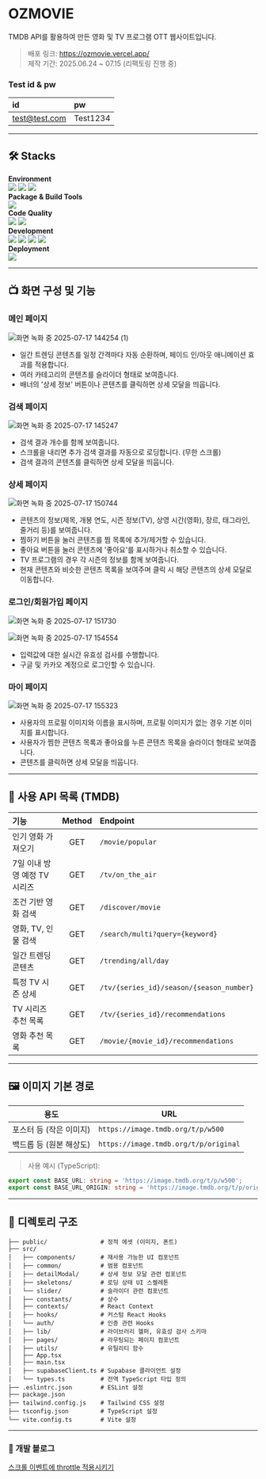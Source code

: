 # OZMOVIE
TMDB API를 활용하여 만든 영화 및 TV 프로그램 OTT 웹사이트입니다.
>배포 링크: https://ozmovie.vercel.app/ <BR>
제작 기간: 2025.06.24 ~ 07.15 (리팩토링 진행 중)

### Test id & pw
| id| pw|
| :--- | :--- | 
| test@test.com | Test1234 |

---

## 🛠️ Stacks
**Environment** <BR>
![](https://img.shields.io/badge/VS_Code-0078D4?style=for-the-badge&logo=visual%20studio%20code&logoColor=white)
![](https://img.shields.io/badge/GIT-E44C30?style=for-the-badge&logo=git&logoColor=white)
![](https://img.shields.io/badge/GitHub-100000?style=for-the-badge&logo=github&logoColor=white)
<BR>
**Package & Build Tools** <BR>
![](https://img.shields.io/badge/npm-CB3837?style=for-the-badge&logo=npm&logoColor=white)
<BR>
**Code Quality**<BR>
![](https://img.shields.io/badge/eslint-3A33D1?style=for-the-badge&logo=eslint&logoColor=white)
![](https://img.shields.io/badge/prettier-1A2C34?style=for-the-badge&logo=prettier&logoColor=F7BA3E)
<BR>
**Development** <BR>
![](https://img.shields.io/badge/TypeScript-007ACC?style=for-the-badge&logo=typescript&logoColor=white)
![](https://img.shields.io/badge/React-20232A?style=for-the-badge&logo=react&logoColor=61DAFB)
![](https://img.shields.io/badge/Tailwind_CSS-38B2AC?style=for-the-badge&logo=tailwind-css&logoColor=white)
![](https://img.shields.io/badge/Supabase-181818?style=for-the-badge&logo=supabase&logoColor=white)
<BR>
**Deployment**  <BR>
![](https://img.shields.io/badge/Vercel-000000?style=for-the-badge&logo=vercel&logoColor=white)

---

## 📺 화면 구성 및 기능
### 메인 페이지
![화면 녹화 중 2025-07-17 144254 (1)](https://github.com/user-attachments/assets/376c35f5-06ee-452e-81b1-7dfa154ab2b0)

* 일간 트렌딩 콘텐츠를 일정 간격마다 자동 순환하며, 페이드 인/아웃 애니메이션 효과를 적용합니다.
* 여러 카테고리의 콘텐츠를 슬라이더 형태로 보여줍니다.
* 배너의 '상세 정보' 버튼이나 콘텐츠를 클릭하면 상세 모달을 띄웁니다.

### 검색 페이지
![화면 녹화 중 2025-07-17 145247](https://github.com/user-attachments/assets/92e3c8e0-b1ba-4dee-9e3b-7b57698045f2)

* 검색 결과 개수를 함께 보여줍니다.
* 스크롤을 내리면 추가 검색 결과를 자동으로 로딩합니다. (무한 스크롤)
* 검색 결과의 콘텐츠를 클릭하면 상세 모달을 띄웁니다.

### 상세 페이지
![화면 녹화 중 2025-07-17 150744](https://github.com/user-attachments/assets/250cdaa2-ff65-43c4-be15-a47d11d39f23)

* 콘텐츠의 정보(제목, 개봉 연도, 시즌 정보(TV), 상영 시간(영화), 장르, 태그라인, 줄거리 등)를 보여줍니다.
* 찜하기 버튼을 눌러 콘텐츠를 찜 목록에 추가/제거할 수 있습니다.
* 좋아요 버튼을 눌러 콘텐츠에 '좋아요'를 표시하거나 취소할 수 있습니다.
* TV 프로그램의 경우 각 시즌의 정보를 함께 보여줍니다.
* 현재 콘텐츠와 비슷한 콘텐츠 목록을 보여주며 클릭 시 해당 콘텐츠의 상세 모달로 이동합니다.

### 로그인/회원가입 페이지
![화면 녹화 중 2025-07-17 151730](https://github.com/user-attachments/assets/906f1f93-d8e8-4e48-a8a4-5f5d4e69a6e7)

![화면 녹화 중 2025-07-17 154554](https://github.com/user-attachments/assets/8d44d7f9-1c20-45f5-afb3-ce9b35791cb8)

* 입력값에 대한 실시간 유효성 검사를 수행합니다.
* 구글 및 카카오 계정으로 로그인할 수 있습니다.

### 마이 페이지
![화면 녹화 중 2025-07-17 155323](https://github.com/user-attachments/assets/01a221d0-ddef-4dce-a945-a4c357299add)

* 사용자의 프로필 이미지와 이름을 표시하며, 프로필 이미지가 없는 경우 기본 이미지를 표시합니다.
* 사용자가 찜한 콘텐츠 목록과 좋아요를 누른 콘텐츠 목록을 슬라이더 형태로 보여줍니다.
* 콘텐츠를 클릭하면 상세 모달을 띄웁니다.

---

## 📡 사용 API 목록 (TMDB)
| 기능 | Method | Endpoint |
| :-- | :--: | :-- |
| 인기 영화 가져오기 | GET | `/movie/popular` |
| 7일 이내 방영 예정 TV 시리즈 | GET | `/tv/on_the_air` |
| 조건 기반 영화 검색 | GET | `/discover/movie` |
| 영화, TV, 인물 검색 | GET | `/search/multi?query={keyword}` |
| 일간 트렌딩 콘텐츠 | GET | `/trending/all/day` |
| 특정 TV 시즌 상세 | GET | `/tv/{series_id}/season/{season_number}` |
| TV 시리즈 추천 목록 | GET | `/tv/{series_id}/recommendations` |
| 영화 추천 목록 | GET | `/movie/{movie_id}/recommendations` |

---

## 🖼️ 이미지 기본 경로
| 용도 | URL |
|------|-----|
| 포스터 등 (작은 이미지) | `https://image.tmdb.org/t/p/w500` |
| 백드롭 등 (원본 해상도) | `https://image.tmdb.org/t/p/original` |

> 사용 예시 (TypeScript):
```ts
export const BASE_URL: string = 'https://image.tmdb.org/t/p/w500';
export const BASE_URL_ORIGIN: string = 'https://image.tmdb.org/t/p/original';
 ```

---

## 📁 디렉토리 구조
```
├── public/               # 정적 에셋 (이미지, 폰트)
├── src/                  
│   ├── components/       # 재사용 가능한 UI 컴포넌트
│   ├── common/           # 범용 컴포넌트
│   ├── detailModal/      # 상세 정보 모달 관련 컴포넌트
│   ├── skeletons/        # 로딩 상태 UI 스켈레톤
│   └── slider/           # 슬라이더 관련 컴포넌트
│   ├── constants/        # 상수 
│   ├── contexts/         # React Context 
│   ├── hooks/            # 커스텀 React Hooks
│   └── auth/             # 인증 관련 Hooks
│   ├── lib/              # 라이브러리 헬퍼, 유효성 검사 스키마
│   ├── pages/            # 라우팅되는 페이지 컴포넌트
│   ├── utils/            # 유틸리티 함수
│   ├── App.tsx           
│   ├── main.tsx          
│   ├── supabaseClient.ts # Supabase 클라이언트 설정
│   └── types.ts          # 전역 TypeScript 타입 정의
├── .eslintrc.json        # ESLint 설정
├── package.json          
├── tailwind.config.js    # Tailwind CSS 설정
├── tsconfig.json         # TypeScript 설정
└── vite.config.ts        # Vite 설정
```

---

### 📝 개발 블로그
[스크롤 이벤트에 throttle 적용시키기](https://velog.io/@minji105/React-%EC%8A%A4%ED%81%AC%EB%A1%A4-%EC%9D%B4%EB%B2%A4%ED%8A%B8%EC%97%90-throttle-%EC%A0%81%EC%9A%A9%EC%8B%9C%ED%82%A4%EA%B8%B0)
